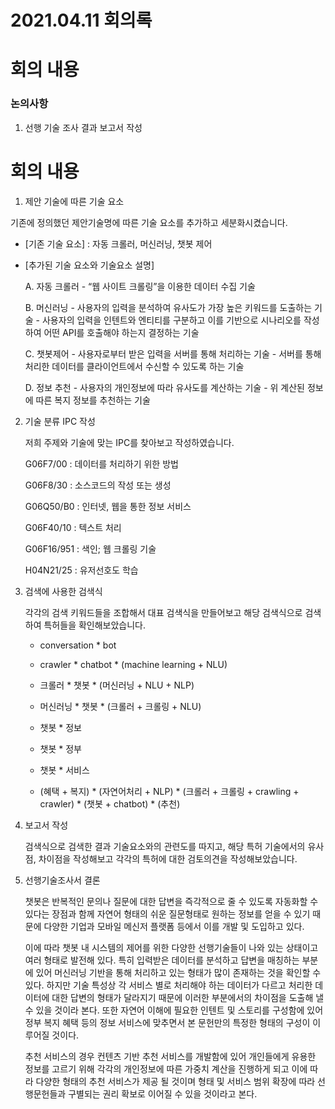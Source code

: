 # 2021.04.11 회의록



# 회의 내용

### 논의사항

1. 선행 기술 조사 결과 보고서 작성

# 회의 내용

1. 제안 기술에 따른 기술 요소 

기존에 정의했던 제안기술명에 따른 기술 요소를 추가하고 세분화시켰습니다. 

- [기존 기술 요소] : 자동 크롤러, 머신러닝, 챗봇 제어

- [추가된 기술 요소와 기술요소 설명] 

  A. 자동 크롤러 - “웹 사이트 크롤링”을 이용한 데이터 수집 기술  

  B. 머신러닝 - 사용자의 입력을 분석하여 유사도가 가장 높은 키워드를 도출하는 기술 - 사용자의 입력을 인텐트와 엔티티를 구분하고 이를 기반으로 시나리오를 작성하여 어떤 API를 호출해야 하는지 결정하는 기술  

  C. 챗봇제어 - 사용자로부터 받은 입력을 서버를 통해 처리하는 기술 - 서버를 통해 처리한 데이터를 클라이언트에서 수신할 수 있도록 하는 기술  

  D. 정보 추천 - 사용자의 개인정보에 따라 유사도를 계산하는 기술 - 위 계산된 정보에 따른 복지 정보를 추천하는 기술

2. 기술 분류 IPC 작성

   저희 주제와 기술에 맞는 IPC를 찾아보고 작성하였습니다.

   G06F7/00 : 데이터를 처리하기 위한 방법

   G06F8/30 : 소스코드의 작성 또는 생성

   G06Q50/B0 : 인터넷, 웹을 통한 정보 서비스

   G06F40/10 : 텍스트 처리

   G06F16/951 : 색인; 웹 크롤링 기술

   H04N21/25 : 유저선호도 학습

3. 검색에 사용한 검색식

   각각의 검색 키워드들을 조합해서 대표 검색식을 만들어보고 해당 검색식으로 검색하여 특허들을 확인해보았습니다.

   - conversation * bot 

   - crawler * chatbot * (machine learning + NLU)

   - 크롤러 * 챗봇 * (머신러닝 + NLU + NLP)

   - 머신러닝 * 챗봇 * (크롤러 + 크롤링 + NLU)

   - 챗봇 * 정보

   - 챗봇 * 정부

   - 챗봇 * 서비스

   - (혜택 + 복지) * (자연어처리 + NLP) * (크롤러 + 크롤링 + crawling + crawler) * (챗봇 + chatbot) * (추천)

4. 보고서 작성

   검색식으로 검색한 결과 기술요소와의 관련도를 따지고, 해당 특허 기술에서의 유사점, 차이점을 작성해보고 각각의 특허에 대한 검토의견을 작성해보았습니다. 

5. 선행기술조사서 결론

    챗봇은 반복적인 문의나 질문에 대한 답변을 즉각적으로 줄 수 있도록 자동화할 수 있다는 장점과 함께 자연어 형태의 쉬운 질문형태로 원하는 정보를 얻을 수 있기 때문에 다양한 기업과 모바일 메신저 플랫폼 등에서 이를 개발 및 도입하고 있다.

    이에 따라 챗봇 내 시스템의 제어를 위한 다양한 선행기술들이 나와 있는 상태이고 여러 형태로 발전해 있다. 특히 입력받은 데이터를 분석하고 답변을 매칭하는 부분에 있어 머신러닝 기반을 통해 처리하고 있는 형태가 많이 존재하는 것을 확인할 수 있다. 하지만 기술 특성상 각 서비스 별로 처리해야 하는 데이터가 다르고 처리한 데이터에 대한 답변의 형태가 달라지기 때문에 이러한 부분에서의 차이점을 도출해 낼 수 있을 것이라 본다. 또한 자연어 이해에 필요한 인텐트 및 스토리를 구성함에 있어 정부 복지 혜택 등의 정보 서비스에 맞추면서 본 문헌만의 특정한 형태의 구성이 이루어질 것이다.  

    추천 서비스의 경우 컨텐츠 기반 추천 서비스를 개발함에 있어 개인들에게 유용한 정보를 고르기 위해 각각의 개인정보에 따른 가중치 계산을 진행하게 되고 이에 따라 다양한 형태의 추천 서비스가 제공 될 것이며 형태 및 서비스 범위 확장에 따라 선행문헌들과 구별되는 권리 확보로 이어질 수 있을 것이라고 본다.

